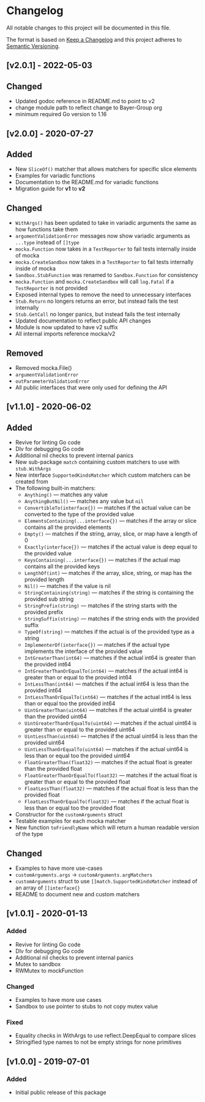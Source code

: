 # Changelog
All notable changes to this project will be documented in this file.

The format is based on [Keep a Changelog](http://keepachangelog.com/en/1.0.0/)
and this project adheres to [Semantic Versioning](http://semver.org/spec/v2.0.0.html).

## [v2.0.1] - 2022-05-03
## Changed
- Updated godoc reference in README.md to point to v2
- change module path to reflect change to Bayer-Group org
- minimum required Go version to 1.16

## [v2.0.0] - 2020-07-27
## Added
- New `SliceOf()` matcher that allows matchers for specific slice elements
- Examples for variadic functions
- Documentation to the README.md for variadic functions
- Migration guide for **v1** to **v2**

## Changed
- `WithArgs()` has been updated to take in variadic arguments the same as how functions take them 
- `argumentValidationError` messages now show variadic arguments as `...type` instead of `[]type`
- `mocka.Function` now takes in a `TestReporter` to fail tests internally inside of mocka
- `mocka.CreateSandbox` now takes in a `TestReporter` to fail tests internally inside of mocka
- `Sandbox.StubFunction` was renamed to `Sandbox.Function` for consistency
- `mocka.Function` and `mocka.CreateSandbox` will call `log.Fatal` if a `TestReporter` is not provided
- Exposed internal types to remove the need to unnecessary interfaces
- `Stub.Return` no longers returns an error, but instead fails the test internally
- `Stub.GetCall` no longer panics, but instead fails the test internally
- Updated documentation to reflect public API changes
- Module is now updated to have v2 suffix
- All internal imports reference mocka/v2

## Removed
- Removed mocka.File()
- `argumentValidationError`
- `outParameterValidationError`
- All public interfaces that were only used for defining the API

## [v1.1.0] - 2020-06-02
## Added
- Revive for linting Go code
- Dlv for debugging Go code
- Additional nil checks to prevent internal panics
- New sub-package `match` containing custom matchers to use with `stub.WithArgs`
- New interface `SupportedKindsMatcher` which custom matchers can be created from
- The following built-in matchers:
  - `Anything()` — matches any value
  - `AnythingButNil()` — matches any value but `nil`
  - `ConvertibleTo(interface{})` — matches if the actual value can be converted to the type of the provided value
  - `ElementsContaining(...interface{})` — matches if the array or slice contains all the provided elements
  - `Empty()` — matches if the string, array, slice, or map have a length of 0
  - `Exactly(interface{})` — matches if the actual value is deep equal to the provided value
  - `KeysContaining(...interface{})` — matches if the actual map contains all the provided keys
  - `LengthOf(int)` — matches if the array, slice, string, or map has the provided length
  - `Nil()` — matches if the value is nil
  - `StringContaining(string)` — matches if the string is containing the provided sub string
  - `StringPrefix(string)` — matches if the string starts with the provided prefix
  - `StringSuffix(string)` — matches if the string ends with the provided suffix
  - `TypeOf(string)` — matches if the actual is of the provided type as a string
  - `ImplementerOf(interface{})` — matches if the actual type implements the interface of the provided value
  - `IntGreaterThan(int64)` — matches if the actual int64 is greater than the provided int64
  - `IntGreaterThanOrEqualTo(int64)` — matches if the actual int64 is greater than or equal to the provided int64
  - `IntLessThan(int64)` — matches if the actual int64 is less than the provided int64
  - `IntLessThanOrEqualTo(int64)` — matches if the actual int64 is less than or equal too the provided int64
  - `UintGreaterThan(uint64)` — matches if the actual uint64 is greater than the provided uint64
  - `UintGreaterThanOrEqualTo(uint64)` — matches if the actual uint64 is greater than or equal to the provided uint64
  - `UintLessThan(uint64)` — matches if the actual uint64 is less than the provided uint64
  - `UintLessThanOrEqualTo(uint64)` — matches if the actual uint64 is less than or equal too the provided uint64
  - `FloatGreaterThan(float32)` — matches if the actual float is greater than the provided float
  - `FloatGreaterThanOrEqualTo(float32)` — matches if the actual float is greater than or equal to the provided float
  - `FloatLessThan(float32)` — matches if the actual float is less than the provided float
  - `FloatLessThanOrEqualTo(float32)` — matches if the actual float is less than or equal too the provided float
- Constructor for the `customArguments` struct
- Testable examples for each mocka matcher
- New function `toFriendlyName` which will return a human readable version of the type

## Changed
- Examples to have more use-cases
- `customArguments.args` -> `customArguments.argMatchers`
- `customArguments` struct to use `[]match.SupportedKindsMatcher` instead of an array of `[]interface{}`
- README to document new and custom matchers

## [v1.0.1] - 2020-01-13
### Added
- Revive for linting Go code
- Dlv for debugging Go code
- Additional nil checks to prevent internal panics
- Mutex to sandbox
- RWMutex to mockFunction

### Changed
- Examples to have more use cases
- Sandbox to use pointer to stubs to not copy mutex value

### Fixed
- Equality checks in WithArgs to use reflect.DeepEqual to compare slices
- Stringified type names to not be empty strings for none primitives

## [v1.0.0] - 2019-07-01
### Added
- Initial public release of this package
